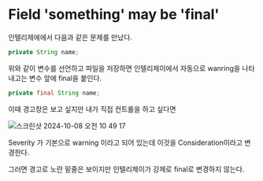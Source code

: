 # Field 'something' may be 'final'

인텔리제에에서 다음과 같은 문제를 만났다.

```java
private String name;
```

위와 같이 변수를 선언하고 파일을 저장하면 인텔리제이에서 자동으로 wanring을 나타내고는 변수 앞에 final을 붙인다.

```java
private final String name;
```

이때 경고창은 보고 싶지만 내가 직접 컨트롤을 하고 싶다면

![스크린샷 2024-10-08 오전 10 49 17](https://github.com/user-attachments/assets/7f9f9043-c2fe-4596-b530-5c2b082a5c4a)

Severity 가 기본으로 warning 이라고 되어 있는데 이것을 Consideration이라고 변경한다.

그러면 경고로 노란 밑줄은 보이지만 인텔리제이가 강제로 final로 변경하지 않는다.
